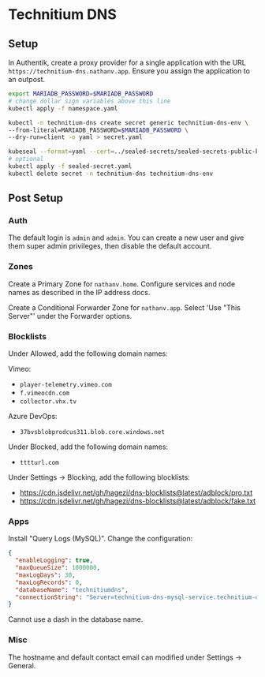 # Technitium DNS

## Setup

In Authentik, create a proxy provider for a single application with the URL
`https://technitium-dns.nathanv.app`. Ensure you assign the application to an outpost.

```bash
export MARIADB_PASSWORD=$MARIADB_PASSWORD
# change dollar sign variables above this line
kubectl apply -f namespace.yaml

kubectl -n technitium-dns create secret generic technitium-dns-env \
--from-literal=MARIADB_PASSWORD=$MARIADB_PASSWORD \
--dry-run=client -o yaml > secret.yaml

kubeseal --format=yaml --cert=../sealed-secrets/sealed-secrets-public-key.pem < secret.yaml > sealed-secret.yaml
# optional
kubectl apply -f sealed-secret.yaml
kubectl delete secret -n technitium-dns technitium-dns-env
```

## Post Setup

### Auth

The default login is `admin` and `admin`. You can create a new user
and give them super admin privileges, then disable the default account.

### Zones

Create a Primary Zone for `nathanv.home`. Configure services and node names
as described in the IP address docs.

Create a Conditional Forwarder Zone for `nathanv.app`. Select 'Use "This Server"'
under the Forwarder options.

### Blocklists

Under Allowed, add the following domain names:

Vimeo:

- `player-telemetry.vimeo.com`
- `f.vimeocdn.com`
- `collector.vhx.tv`

Azure DevOps:

- `37bvsblobprodcus311.blob.core.windows.net`

Under Blocked, add the following domain names:

- `tttturl.com`

Under Settings -> Blocking, add the following blocklists:

- <https://cdn.jsdelivr.net/gh/hagezi/dns-blocklists@latest/adblock/pro.txt>
- <https://cdn.jsdelivr.net/gh/hagezi/dns-blocklists@latest/adblock/fake.txt>

### Apps

Install "Query Logs (MySQL)".
Change the configuration:

```json
{
  "enableLogging": true,
  "maxQueueSize": 1000000,
  "maxLogDays": 30,
  "maxLogRecords": 0,
  "databaseName": "technitiumdns",
  "connectionString": "Server=technitium-dns-mysql-service.technitium-dns.svc.cluster.local; Port=3306; Uid=technitiumdns; Pwd=$MARIADB_PASSWORD;"
}
```

Cannot use a dash in the database name.

### Misc

The hostname and default contact email can modified under Settings -> General.
